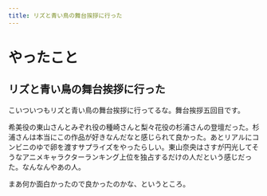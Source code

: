 ```yaml
---
title: リズと青い鳥の舞台挨拶に行った
---
```


# やったこと

## リズと青い鳥の舞台挨拶に行った

こいついつもリズと青い鳥の舞台挨拶に行ってるな。舞台挨拶五回目です。

希美役の東山さんとみぞれ役の種崎さんと梨々花役の杉浦さんの登壇だった。杉浦さんは本当にこの作品が好きなんだなと感じられて良かった。あとリアルにコンビニのゆで卵を渡すサプライズをやったらしい。東山奈央はさすが円光してそうなアニメキャラクターランキング上位を独占するだけの人だという感じだった。なんなんやあの人。

まあ何か面白かったので良かったのかな、というところ。
